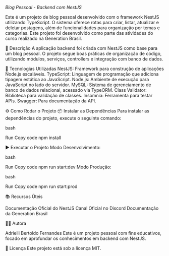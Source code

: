*Blog Pessoal - Backend com NestJS*

Este é um projeto de blog pessoal desenvolvido com o framework NestJS utilizando TypeScript. O sistema oferece rotas para criar, listar, atualizar e deletar postagens, além de funcionalidades para organização por temas e categorias. Este projeto foi desenvolvido como parte das atividades do curso realizado na Generation Brasil.

📌 Descrição
A aplicação backend foi criada com NestJS como base para um blog pessoal. O projeto segue boas práticas de organização de código, utilizando módulos, serviços, controllers e integração com banco de dados.

🚀 Tecnologias Utilizadas
NestJS: Framework para construção de aplicações Node.js escaláveis.
TypeScript: Linguagem de programação que adiciona tipagem estática ao JavaScript.
Node.js: Ambiente de execução para JavaScript no lado do servidor.
MySQL: Sistema de gerenciamento de banco de dados relacional, acessado via TypeORM.
Class Validator: Biblioteca para validação de classes.
Insomnia: Ferramenta para testar APIs.
Swagger: Para documentação da API.

⚙️ Como Rodar o Projeto
📦 Instalar as Dependências
Para instalar as dependências do projeto, execute o seguinte comando:

bash

Run
Copy code
npm install

▶️ Executar o Projeto
Modo Desenvolvimento:

bash

Run
Copy code
npm run start:dev
Modo Produção:

bash

Run
Copy code
npm run start:prod

📚 Recursos Úteis

Documentação Oficial do NestJS
Canal Oficial no Discord
Documentação da Generation Brasil

👩‍💻 Autora

Adrielli Bertoldo Fernandes
Este é um projeto pessoal com fins educativos, focado em aprofundar os conhecimentos em backend com NestJS.

📝 Licença
Este projeto está sob a licença MIT.

